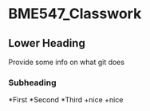 # BME547_Classwork
## Lower Heading

Provide some info on what git does

### Subheading

*First
*Second
*Third
	+nice
	+nice	

